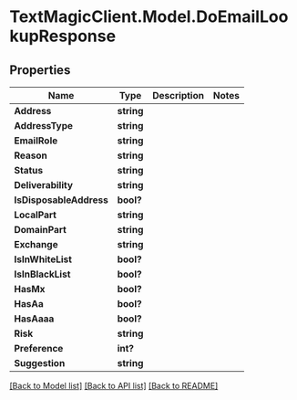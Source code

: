 # TextMagicClient.Model.DoEmailLookupResponse
## Properties

Name | Type | Description | Notes
------------ | ------------- | ------------- | -------------
**Address** | **string** |  | 
**AddressType** | **string** |  | 
**EmailRole** | **string** |  | 
**Reason** | **string** |  | 
**Status** | **string** |  | 
**Deliverability** | **string** |  | 
**IsDisposableAddress** | **bool?** |  | 
**LocalPart** | **string** |  | 
**DomainPart** | **string** |  | 
**Exchange** | **string** |  | 
**IsInWhiteList** | **bool?** |  | 
**IsInBlackList** | **bool?** |  | 
**HasMx** | **bool?** |  | 
**HasAa** | **bool?** |  | 
**HasAaaa** | **bool?** |  | 
**Risk** | **string** |  | 
**Preference** | **int?** |  | 
**Suggestion** | **string** |  | 

[[Back to Model list]](../README.md#documentation-for-models) [[Back to API list]](../README.md#documentation-for-api-endpoints) [[Back to README]](../README.md)

